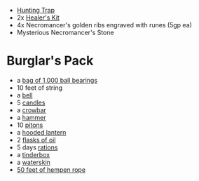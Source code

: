 - [Hunting Trap](https://2014.5e.tools/items.html#hunting%20trap_phb)
- 2x [Healer's Kit](https://2014.5e.tools/items.html#healer's%20kit_phb)
- 4x Necromancer's golden ribs engraved with runes (5gp ea)
- Mysterious Necromancer's Stone

# Burglar's Pack
- a [bag of 1,000 ball bearings](https://2014.5e.tools/items.html#ball%20bearings%20\(bag%20of%201%2c000\)_phb)
- 10 feet of string
- a [bell](https://2014.5e.tools/items.html#bell_phb)
- 5 [candles](https://2014.5e.tools/items.html#candle_phb)
- a [crowbar](https://2014.5e.tools/items.html#crowbar_phb)
- a [hammer](https://2014.5e.tools/items.html#hammer_phb)
- 10 [pitons](https://2014.5e.tools/items.html#piton_phb)
- a [hooded lantern](https://2014.5e.tools/items.html#hooded%20lantern_phb)
- 2 [flasks of oil](https://2014.5e.tools/items.html#oil%20\(flask\)_phb)
- 5 days [rations](https://2014.5e.tools/items.html#rations%20\(1%20day\)_phb)
- a [tinderbox](https://2014.5e.tools/items.html#tinderbox_phb)
- a [waterskin](https://2014.5e.tools/items.html#waterskin_phb)
- [50 feet of hempen rope](https://2014.5e.tools/items.html#hempen%20rope%20\(50%20feet\)_phb)